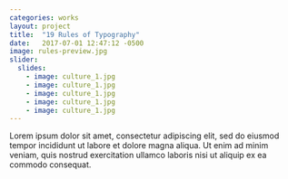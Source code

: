 ```yaml
---
categories: works
layout: project
title:  "19 Rules of Typography"
date:   2017-07-01 12:47:12 -0500
image: rules-preview.jpg
slider:
  slides:
    - image: culture_1.jpg  
    - image: culture_1.jpg  
    - image: culture_1.jpg  
    - image: culture_1.jpg  
    - image: culture_1.jpg  
---
```

Lorem ipsum dolor sit amet, consectetur adipiscing elit, sed do eiusmod tempor incididunt ut labore et dolore magna aliqua. Ut enim ad minim veniam, quis nostrud exercitation ullamco laboris nisi ut aliquip ex ea commodo consequat.
